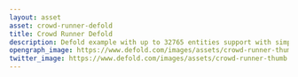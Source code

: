 ```yaml
---
layout: asset
asset: crowd-runner-defold
title: Crowd Runner Defold
description: Defold example with up to 32765 entities support with simple physics
opengraph_image: https://www.defold.com/images/assets/crowd-runner-thumb.png
twitter_image: https://www.defold.com/images/assets/crowd-runner-thumb.png
---
```

